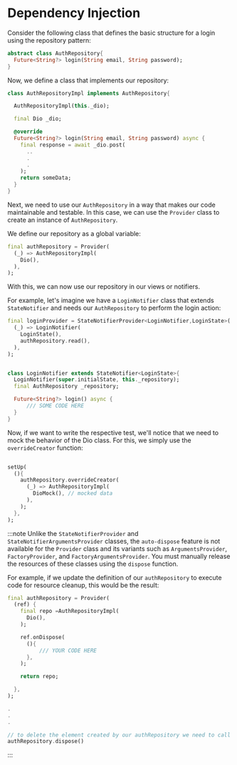 # Dependency Injection

Consider the following class that defines the basic structure for a login using the repository pattern:

```dart
abstract class AuthRepository{
  Future<String?> login(String email, String password);
}
```

Now, we define a class that implements our repository:

```dart
class AuthRepositoryImpl implements AuthRepository{

  AuthRepositoryImpl(this._dio);

  final Dio _dio;

  @override
  Future<String?> login(String email, String password) async {
    final response = await _dio.post(
      ..
      .
      .
    );
    return someData;
  }
}
```

Next, we need to use our `AuthRepository` in a way that makes our code maintainable and testable. In this case, we can use the `Provider` class to create an instance of `AuthRepository`.

We define our repository as a global variable:

```dart
final authRepository = Provider(
  (_) => AuthRepositoryImpl(
    Dio(),
  ),
);

```

With this, we can now use our repository in our views or notifiers.

For example, let's imagine we have a `LoginNotifier` class that extends `StateNotifier` and needs our `AuthRepository` to perform the login action:

```dart {4}
final loginProvider = StateNotifierProvider<LoginNotifier,LoginState>(
  (_) => LoginNotifier(
    LoginState(),
    authRepository.read(),
  ),
);


class LoginNotifier extends StateNotifier<LoginState>{
  LoginNotifier(super.initialState, this._repository);
  final AuthRepository _repository;

  Future<String?> login() async {
      /// SOME CODE HERE
  }
}

```

Now, if we want to write the respective test, we'll notice that we need to mock the behavior of the Dio class. For this, we simply use the `overrideCreator` function:

```dart

setUp(
  (){
    authRepository.overrideCreator(
      (_) => AuthRepositoryImpl(
        DioMock(), // mocked data
      ),
    );
  },
);
```


:::note
Unlike the `StateNotifierProvider` and `StateNotifierArgumentsProvider` classes, the `auto-dispose` feature is not available for the `Provider` class and its variants such as `ArgumentsProvider`, `FactoryProvider`, and `FactoryArgumentsProvider`. You must manually release the resources of these classes using the `dispose` function.

For example, if we update the definition of our `authRepository` to execute code for resource cleanup, this would be the result:

```dart
final authRepository = Provider(
  (ref) {
    final repo =AuthRepositoryImpl(
      Dio(),
    );

    ref.onDispose(
      (){
          /// YOUR CODE HERE
      },
    );

    return repo;

  },
);

.
.
.

// to delete the element created by our authRepository we need to call to dispose
authRepository.dispose()
```
:::